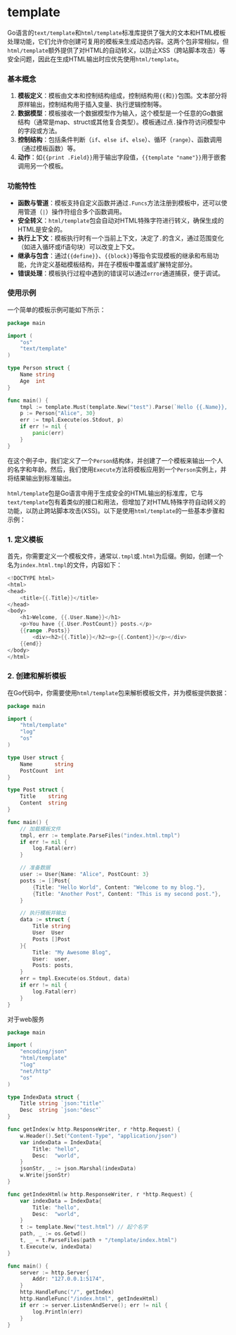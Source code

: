 #  template

Go语言的`text/template`和`html/template`标准库提供了强大的文本和HTML模板处理功能，它们允许你创建可复用的模板来生成动态内容。这两个包非常相似，但`html/template`额外提供了对HTML的自动转义，以防止XSS（跨站脚本攻击）等安全问题，因此在生成HTML输出时应优先使用`html/template`。

### 基本概念

1. **模板定义**：模板由文本和控制结构组成，控制结构用`{{`和`}}`包围。文本部分将原样输出，控制结构用于插入变量、执行逻辑控制等。
2. **数据模型**：模板接收一个数据模型作为输入，这个模型是一个任意的Go数据结构（通常是map、struct或其他复合类型）。模板通过点`.`操作符访问模型中的字段或方法。
3. **控制结构**：包括条件判断（`if`、`else if`、`else`）、循环（`range`）、函数调用（通过模板函数）等。
4. **动作**：如`{{print .Field}}`用于输出字段值，`{{template "name"}}`用于嵌套调用另一个模板。

### 功能特性

- **函数与管道**：模板支持自定义函数并通过`.Funcs`方法注册到模板中，还可以使用管道（`|`）操作符组合多个函数调用。
- **安全转义**：`html/template`包会自动对HTML特殊字符进行转义，确保生成的HTML是安全的。
- **执行上下文**：模板执行时有一个当前上下文，决定了`.`的含义，通过范围变化（如进入循环或if语句块）可以改变上下文。
- **继承与包含**：通过`{{define}}`、`{{block}}`等指令实现模板的继承和布局功能，允许定义基础模板结构，并在子模板中覆盖或扩展特定部分。
- **错误处理**：模板执行过程中遇到的错误可以通过`error`通道捕获，便于调试。

### 使用示例

一个简单的模板示例可能如下所示：

```go
package main

import (
	"os"
	"text/template"
)

type Person struct {
	Name string
	Age  int
}

func main() {
	tmpl := template.Must(template.New("test").Parse(`Hello {{.Name}}, you are {{.Age}} years old.`))
	p := Person{"Alice", 30}
	err := tmpl.Execute(os.Stdout, p)
	if err != nil {
		panic(err)
	}
}
```

在这个例子中，我们定义了一个`Person`结构体，并创建了一个模板来输出一个人的名字和年龄。然后，我们使用`Execute`方法将模板应用到一个`Person`实例上，并将结果输出到标准输出。



`html/template`包是Go语言中用于生成安全的HTML输出的标准库，它与`text/template`包有着类似的接口和用法，但增加了对HTML特殊字符自动转义的功能，以防止跨站脚本攻击(XSS)。以下是使用`html/template`的一些基本步骤和示例：

### 1. 定义模板

首先，你需要定义一个模板文件，通常以`.tmpl`或`.html`为后缀。例如，创建一个名为`index.html.tmpl`的文件，内容如下：

```go
<!DOCTYPE html>
<html>
<head>
    <title>{{.Title}}</title>
</head>
<body>
    <h1>Welcome, {{.User.Name}}</h1>
    <p>You have {{.User.PostCount}} posts.</p>
    {{range .Posts}}
        <div><h2>{{.Title}}</h2><p>{{.Content}}</p></div>
    {{end}}
</body>
</html>
```

### 2. 创建和解析模板

在Go代码中，你需要使用`html/template`包来解析模板文件，并为模板提供数据：

```go
package main

import (
	"html/template"
	"log"
	"os"
)

type User struct {
	Name       string
	PostCount  int
}

type Post struct {
	Title    string
	Content  string
}

func main() {
	// 加载模板文件
	tmpl, err := template.ParseFiles("index.html.tmpl")
	if err != nil {
		log.Fatal(err)
	}

	// 准备数据
	user := User{Name: "Alice", PostCount: 3}
	posts := []Post{
		{Title: "Hello World", Content: "Welcome to my blog."},
		{Title: "Another Post", Content: "This is my second post."},
	}

	// 执行模板并输出
	data := struct {
		Title string
		User  User
		Posts []Post
	}{
		Title: "My Awesome Blog",
		User:  user,
		Posts: posts,
	}
	err = tmpl.Execute(os.Stdout, data)
	if err != nil {
		log.Fatal(err)
	}
}
```

对于web服务

```go
package main

import (
	"encoding/json"
	"html/template"
	"log"
	"net/http"
	"os"
)

type IndexData struct {
	Title string `json:"title"`
	Desc  string `json:"desc"`
}

func getIndex(w http.ResponseWriter, r *http.Request) {
	w.Header().Set("Content-Type", "application/json")
	var indexData = IndexData{
		Title: "hello",
		Desc:  "world",
	}
	jsonStr, _ := json.Marshal(indexData)
	w.Write(jsonStr)
}

func getIndexHtml(w http.ResponseWriter, r *http.Request) {
	var indexData = IndexData{
		Title: "hello",
		Desc:  "world",
	}
	t := template.New("test.html") // 起个名字
	path, _ := os.Getwd()
	t, _ = t.ParseFiles(path + "/template/index.html")
	t.Execute(w, indexData)
}

func main() {
	server := http.Server{
		Addr: "127.0.0.1:5174",
	}
	http.HandleFunc("/", getIndex)
	http.HandleFunc("/index.html", getIndexHtml)
	if err := server.ListenAndServe(); err != nil {
		log.Println(err)
	}
}

```

